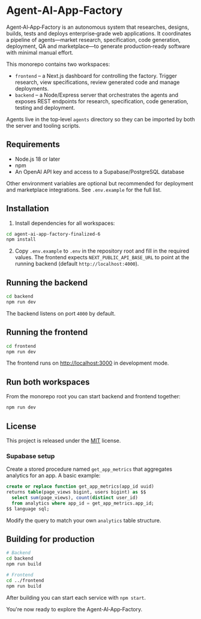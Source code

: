 # Agent‑AI‑App‑Factory

Agent‑AI‑App‑Factory is an autonomous system that researches, designs, builds, tests and deploys enterprise‑grade web applications. It coordinates a pipeline of agents—market research, specification, code generation, deployment, QA and marketplace—to generate production‑ready software with minimal manual effort.

This monorepo contains two workspaces:

- `frontend` – a Next.js dashboard for controlling the factory. Trigger research, view specifications, review generated code and manage deployments.
- `backend` – a Node/Express server that orchestrates the agents and exposes REST endpoints for research, specification, code generation, testing and deployment.

Agents live in the top‑level `agents` directory so they can be imported by both the server and tooling scripts.

## Requirements

- Node.js 18 or later
- npm
- An OpenAI API key and access to a Supabase/PostgreSQL database

Other environment variables are optional but recommended for deployment and marketplace integrations. See `.env.example` for the full list.

## Installation

1. Install dependencies for all workspaces:

```bash
cd agent-ai-app-factory-finalized-6
npm install
```

2. Copy `.env.example` to `.env` in the repository root and fill in the required values.
   The frontend expects `NEXT_PUBLIC_API_BASE_URL` to point at the running backend
   (default `http://localhost:4000`).

## Running the backend

```bash
cd backend
npm run dev
```

The backend listens on port `4000` by default.

## Running the frontend

```bash
cd frontend
npm run dev
```

The frontend runs on <http://localhost:3000> in development mode.

## Run both workspaces

From the monorepo root you can start backend and frontend together:

```bash
npm run dev
```

## License

This project is released under the [MIT](../LICENSE) license.

### Supabase setup

Create a stored procedure named `get_app_metrics` that aggregates analytics for
an app. A basic example:

```sql
create or replace function get_app_metrics(app_id uuid)
returns table(page_views bigint, users bigint) as $$
  select sum(page_views), count(distinct user_id)
  from analytics where app_id = get_app_metrics.app_id;
$$ language sql;
```

Modify the query to match your own `analytics` table structure.

## Building for production

```bash
# Backend
cd backend
npm run build

# Frontend
cd ../frontend
npm run build
```

After building you can start each service with `npm start`.

You're now ready to explore the Agent‑AI‑App‑Factory.
